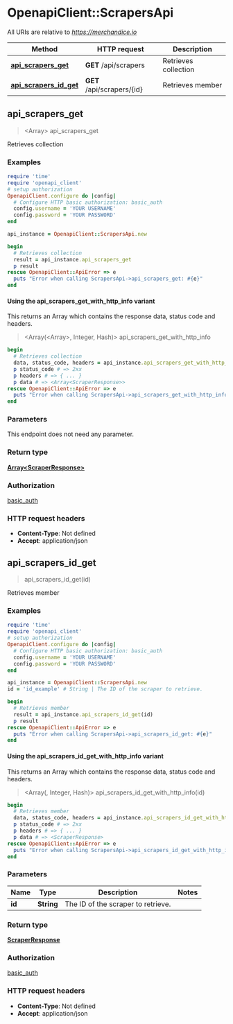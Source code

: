 # OpenapiClient::ScrapersApi

All URIs are relative to *https://merchandice.io*

| Method | HTTP request | Description |
| ------ | ------------ | ----------- |
| [**api_scrapers_get**](ScrapersApi.md#api_scrapers_get) | **GET** /api/scrapers | Retrieves collection |
| [**api_scrapers_id_get**](ScrapersApi.md#api_scrapers_id_get) | **GET** /api/scrapers/{id} | Retrieves member |


## api_scrapers_get

> <Array<ScraperResponse>> api_scrapers_get

Retrieves collection

### Examples

```ruby
require 'time'
require 'openapi_client'
# setup authorization
OpenapiClient.configure do |config|
  # Configure HTTP basic authorization: basic_auth
  config.username = 'YOUR USERNAME'
  config.password = 'YOUR PASSWORD'
end

api_instance = OpenapiClient::ScrapersApi.new

begin
  # Retrieves collection
  result = api_instance.api_scrapers_get
  p result
rescue OpenapiClient::ApiError => e
  puts "Error when calling ScrapersApi->api_scrapers_get: #{e}"
end
```

#### Using the api_scrapers_get_with_http_info variant

This returns an Array which contains the response data, status code and headers.

> <Array(<Array<ScraperResponse>>, Integer, Hash)> api_scrapers_get_with_http_info

```ruby
begin
  # Retrieves collection
  data, status_code, headers = api_instance.api_scrapers_get_with_http_info
  p status_code # => 2xx
  p headers # => { ... }
  p data # => <Array<ScraperResponse>>
rescue OpenapiClient::ApiError => e
  puts "Error when calling ScrapersApi->api_scrapers_get_with_http_info: #{e}"
end
```

### Parameters

This endpoint does not need any parameter.

### Return type

[**Array&lt;ScraperResponse&gt;**](ScraperResponse.md)

### Authorization

[basic_auth](../README.md#basic_auth)

### HTTP request headers

- **Content-Type**: Not defined
- **Accept**: application/json


## api_scrapers_id_get

> <ScraperResponse> api_scrapers_id_get(id)

Retrieves member

### Examples

```ruby
require 'time'
require 'openapi_client'
# setup authorization
OpenapiClient.configure do |config|
  # Configure HTTP basic authorization: basic_auth
  config.username = 'YOUR USERNAME'
  config.password = 'YOUR PASSWORD'
end

api_instance = OpenapiClient::ScrapersApi.new
id = 'id_example' # String | The ID of the scraper to retrieve.

begin
  # Retrieves member
  result = api_instance.api_scrapers_id_get(id)
  p result
rescue OpenapiClient::ApiError => e
  puts "Error when calling ScrapersApi->api_scrapers_id_get: #{e}"
end
```

#### Using the api_scrapers_id_get_with_http_info variant

This returns an Array which contains the response data, status code and headers.

> <Array(<ScraperResponse>, Integer, Hash)> api_scrapers_id_get_with_http_info(id)

```ruby
begin
  # Retrieves member
  data, status_code, headers = api_instance.api_scrapers_id_get_with_http_info(id)
  p status_code # => 2xx
  p headers # => { ... }
  p data # => <ScraperResponse>
rescue OpenapiClient::ApiError => e
  puts "Error when calling ScrapersApi->api_scrapers_id_get_with_http_info: #{e}"
end
```

### Parameters

| Name | Type | Description | Notes |
| ---- | ---- | ----------- | ----- |
| **id** | **String** | The ID of the scraper to retrieve. |  |

### Return type

[**ScraperResponse**](ScraperResponse.md)

### Authorization

[basic_auth](../README.md#basic_auth)

### HTTP request headers

- **Content-Type**: Not defined
- **Accept**: application/json


